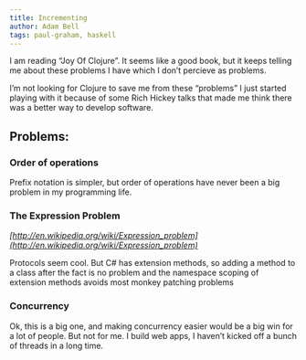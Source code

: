 ```yaml
---
title: Incrementing
author: Adam Bell
tags: paul-graham, haskell
---
```

I am reading “Joy Of Clojure”. It seems like a good book, but it keeps telling me about these problems I have which I don’t percieve as problems.

I’m not looking for Clojure to save me from these “problems” I just started playing with it because of some Rich Hickey talks that made me think there was a better way to develop software.

## Problems:

### Order of operations

Prefix notation is simpler, but order of operations have never been a big problem in my programming life.

### The Expression Problem

_[http://en.wikipedia.org/wiki/Expression_problem](http://en.wikipedia.org/wiki/Expression_problem)_

Protocols seem cool. But C# has extension methods, so adding a method to a class after the fact is no problem and the namespace scoping of extension methods avoids most monkey patching problems

### Concurrency

Ok, this is a big one, and making concurrency easier would be a big win for a lot of people. But not for me. I build web apps, I haven’t kicked off a bunch of threads in a long time.
